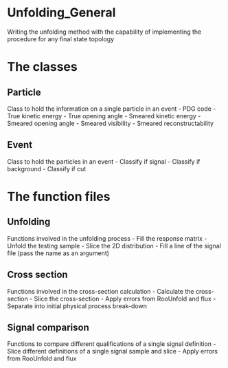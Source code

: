 # Unfolding_General
Writing the unfolding method with the capability of implementing the procedure for any final state topology

# The classes
## Particle
Class to hold the information on a single particle in an event
    - PDG code
    - True kinetic energy
    - True opening angle
    - Smeared kinetic energy
    - Smeared opening angle
    - Smeared visibility
    - Smeared reconstructability

## Event
Class to hold the particles in an event
    - Classify if signal
    - Classify if background
    - Classify if cut

# The function files
## Unfolding
Functions involved in the unfolding process
    - Fill the response matrix
    - Unfold the testing sample
    - Slice the 2D distribution
    - Fill a line of the signal file (pass the name as an argument)

## Cross section
Functions involved in the cross-section calculation
    - Calculate the cross-section 
    - Slice the cross-section
    - Apply errors from RooUnfold and flux
    - Separate into initial physical process break-down

## Signal comparison
Functions to compare different qualifications of a single signal definition
    - Slice different definitions of a single signal sample and slice
    - Apply errors from RooUnfold and flux 

